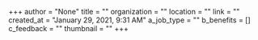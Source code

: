 +++
author = "None"
title = ""
organization = ""
location = ""
link = ""
created_at = "January 29, 2021, 9:31 AM"
a_job_type = ""
b_benefits = []
c_feedback = ""
thumbnail = ""
+++
